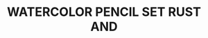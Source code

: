 ---
title: "WATERCOLOR PENCIL SET RUST AND"
price: "700" 
desc: "N/A"
img_path: "/assets/img/AK10041.jpg"
brand: "AK"
available: false
special_offer: false
new: false
soon: false
cat: "060000"
subcat: "060200"
subsubcat: "00"
sifra: "AK10041"
---